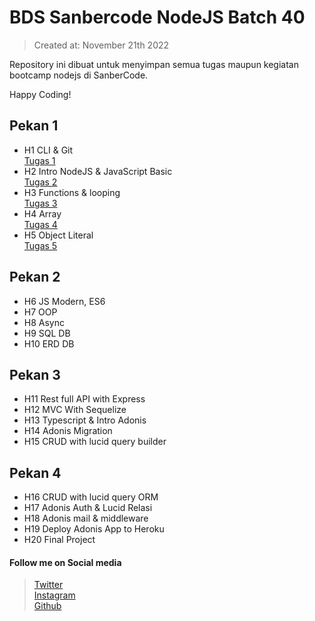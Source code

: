 # BDS Sanbercode NodeJS Batch 40

> Created at: November 21th 2022

Repository ini dibuat untuk menyimpan semua tugas maupun kegiatan bootcamp nodejs di SanberCode.

Happy Coding!

## Pekan 1

- H1 CLI & Git  
  [Tugas 1](https://gitlab.com/badrudin.dev/bds-sanbercode-nodejs-batch-40/-/tree/main/Tugas%20Hari%201%20Git)
- H2 Intro NodeJS & JavaScript Basic  
  [Tugas 2](https://gitlab.com/badrudin.dev/bds-sanbercode-nodejs-batch-40/-/tree/main/Tugas%20Hari%202%20Intro%20Nodejs)
- H3 Functions & looping  
  [Tugas 3](https://gitlab.com/badrudin.dev/bds-sanbercode-nodejs-batch-40/-/tree/main/Tugas%20Hari%203%20Functions%20%26%20looping)
- H4 Array  
  [Tugas 4](https://gitlab.com/badrudin.dev/bds-sanbercode-nodejs-batch-40/-/tree/main/Tugas%20hari%204%20Array)
- H5 Object Literal  
  [Tugas 5](https://gitlab.com/badrudin.dev/bds-sanbercode-nodejs-batch-40/-/tree/main/Tugas%20hari%205%20Object%20literal)

## Pekan 2

- H6 JS Modern, ES6
- H7 OOP
- H8 Async
- H9 SQL DB
- H10 ERD DB

## Pekan 3

- H11 Rest full API with Express
- H12 MVC With Sequelize
- H13 Typescript & Intro Adonis
- H14 Adonis Migration
- H15 CRUD with lucid query builder

## Pekan 4

- H16 CRUD with lucid query ORM
- H17 Adonis Auth & Lucid Relasi
- H18 Adonis mail & middleware
- H19 Deploy Adonis App to Heroku
- H20 Final Project

#### Follow me on Social media

> [Twitter](https://twitter.com/demonkit3)  
> [Instagram](https://www.instagram.com/b.y.dru/)  
> [Github](https://www.github.com/bdrudin/)
